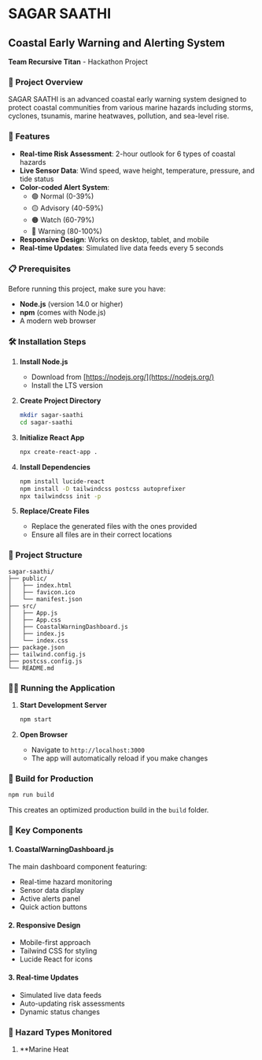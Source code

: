 # SAGAR SAATHI
## Coastal Early Warning and Alerting System

**Team Recursive Titan** - Hackathon Project

### 🌊 Project Overview

SAGAR SAATHI is an advanced coastal early warning system designed to protect coastal communities from various marine hazards including storms, cyclones, tsunamis, marine heatwaves, pollution, and sea-level rise.

### 🚀 Features

- **Real-time Risk Assessment**: 2-hour outlook for 6 types of coastal hazards
- **Live Sensor Data**: Wind speed, wave height, temperature, pressure, and tide status
- **Color-coded Alert System**: 
  - 🟢 Normal (0-39%)
  - 🟡 Advisory (40-59%) 
  - 🟠 Watch (60-79%)
  - 🔴 Warning (80-100%)
- **Responsive Design**: Works on desktop, tablet, and mobile
- **Real-time Updates**: Simulated live data feeds every 5 seconds

### 📋 Prerequisites

Before running this project, make sure you have:

- **Node.js** (version 14.0 or higher)
- **npm** (comes with Node.js)
- A modern web browser

### 🛠️ Installation Steps

1. **Install Node.js**
   - Download from [https://nodejs.org/](https://nodejs.org/)
   - Install the LTS version

2. **Create Project Directory**
   ```bash
   mkdir sagar-saathi
   cd sagar-saathi
   ```

3. **Initialize React App**
   ```bash
   npx create-react-app .
   ```

4. **Install Dependencies**
   ```bash
   npm install lucide-react
   npm install -D tailwindcss postcss autoprefixer
   npx tailwindcss init -p
   ```

5. **Replace/Create Files**
   - Replace the generated files with the ones provided
   - Ensure all files are in their correct locations

### 📁 Project Structure

```
sagar-saathi/
├── public/
│   ├── index.html
│   ├── favicon.ico
│   └── manifest.json
├── src/
│   ├── App.js
│   ├── App.css
│   ├── CoastalWarningDashboard.js
│   ├── index.js
│   └── index.css
├── package.json
├── tailwind.config.js
├── postcss.config.js
└── README.md
```

### 🏃‍♂️ Running the Application

1. **Start Development Server**
   ```bash
   npm start
   ```

2. **Open Browser**
   - Navigate to `http://localhost:3000`
   - The app will automatically reload if you make changes

### 🔧 Build for Production

```bash
npm run build
```

This creates an optimized production build in the `build` folder.

### 📱 Key Components

#### 1. CoastalWarningDashboard.js
The main dashboard component featuring:
- Real-time hazard monitoring
- Sensor data display
- Active alerts panel
- Quick action buttons

#### 2. Responsive Design
- Mobile-first approach
- Tailwind CSS for styling
- Lucide React for icons

#### 3. Real-time Updates
- Simulated live data feeds
- Auto-updating risk assessments
- Dynamic status changes

### 🎯 Hazard Types Monitored

1. **Marine Heat